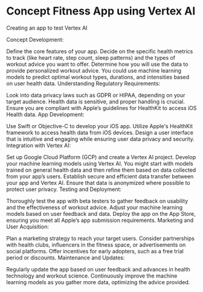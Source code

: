 
# Concept Fitness App using Vertex AI
Creating an app to test Vertex AI

Concept Development:

Define the core features of your app. Decide on the specific health metrics to track (like heart rate, step count, sleep patterns) and the types of workout advice you want to offer.
Determine how you will use the data to provide personalized workout advice. You could use machine learning models to predict optimal workout types, durations, and intensities based on user health data.
Understanding Regulatory Requirements:

Look into data privacy laws such as GDPR or HIPAA, depending on your target audience. Health data is sensitive, and proper handling is crucial.
Ensure you are compliant with Apple’s guidelines for HealthKit to access iOS Health data.
App Development:

Use Swift or Objective-C to develop your iOS app. Utilize Apple's HealthKit framework to access health data from iOS devices.
Design a user interface that is intuitive and engaging while ensuring user data privacy and security.
Integration with Vertex AI:

Set up Google Cloud Platform (GCP) and create a Vertex AI project.
Develop your machine learning models using Vertex AI. You might start with models trained on general health data and then refine them based on data collected from your app’s users.
Establish secure and efficient data transfer between your app and Vertex AI. Ensure that data is anonymized where possible to protect user privacy.
Testing and Deployment:

Thoroughly test the app with beta testers to gather feedback on usability and the effectiveness of workout advice.
Adjust your machine learning models based on user feedback and data.
Deploy the app on the App Store, ensuring you meet all Apple’s app submission requirements.
Marketing and User Acquisition:

Plan a marketing strategy to reach your target users. Consider partnerships with health clubs, influencers in the fitness space, or advertisements on social platforms.
Offer incentives for early adopters, such as a free trial period or discounts.
Maintenance and Updates:

Regularly update the app based on user feedback and advances in health technology and workout science.
Continuously improve the machine learning models as you gather more data, optimizing the advice provided.
